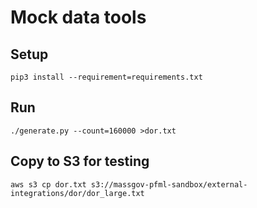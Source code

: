# Mock data tools

## Setup

```
pip3 install --requirement=requirements.txt
```

## Run

```
./generate.py --count=160000 >dor.txt
```

## Copy to S3 for testing

```
aws s3 cp dor.txt s3://massgov-pfml-sandbox/external-integrations/dor/dor_large.txt
```
